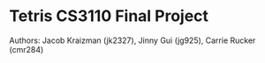 # Tetris CS3110 Final Project

Authors: Jacob Kraizman (jk2327), Jinny Gui (jg925), Carrie Rucker (cmr284)
